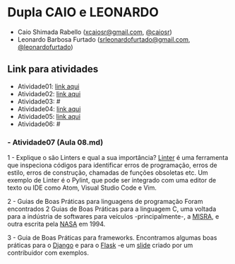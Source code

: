 # Dupla CAIO e LEONARDO
- Caio Shimada Rabello (xcaiosr@gmail.com, [@caiosr](https://github.com/CaioSR))
- Leonardo Barbosa Furtado (srleonardofurtado@gmail.com, [@leonardofurtado](https://github.com/LeonardoFurtado))

## Link para atividades

- Atividade01: [link aqui](https://drive.google.com/drive/folders/1RQn_fodPuLFfeZUFD9B0QrwTPGZTNOS1?usp=sharing)
- Atividade02: [link aqui](https://docs.google.com/document/d/1LwzV5GmNyDzqV2em_NOY0ImchHwWyPy5B-sRz0WOY3M/edit?usp=sharing)
- Atividade03: #
- Atividade04: [link aqui](https://docs.google.com/document/d/1NoUil0i90oIbWwlwSgzAz_8b5lgh7545YNtIgb60OE0/edit?usp=sharing)
- Atividade05: [link aqui](https://docs.google.com/document/d/1OJC4tPS-wKc1dyBgXqeB0EW4DIO4p8uDfMZCxs7g4Cg/edit?usp=sharing)
- Atividade06: #

### - Atividade07 (Aula 08.md)

1 - Explique o são Linters e qual a sua importância?
[Linter](https://en.wikipedia.org/wiki/Lint_(software)) é uma ferramenta que inspeciona códigos para identificar erros de programação, erros de estilo, erros de construção, chamadas de funções obsoletas etc. Um exemplo de Linter é o Pylint, que pode ser integrado com uma editor de texto ou IDE como Atom, Visual Studio Code e Vim.

2 - Guias de Boas Práticas para linguagens de programação
Foram encontrados 2 Guias de Boas Práticas para a linguagem C, uma voltada para a indústria de softwares para veículos -principalmente-, a [MISRA](https://www.grammatech.com/software-assurance/certifications-compliance/misra?gclid=Cj0KCQjwt_nmBRD0ARIsAJYs6o0oJs_hvB4RZl2UNbCmghvF9HsFJYubWG117J_JuFVIbeM7DANIpDoaAr5VEALw_wcB), e outra escrita pela [NASA](http://web.archive.org/web/20190125125043/http://homepages.inf.ed.ac.uk/dts/pm/Papers/nasa-c-style.pdf) em 1994.

3 - Guia de Boas Práticas para frameworks.
Encontramos algumas boas práticas para o [Django](https://docs.djangoproject.com/en/dev/internals/contributing/writing-code/coding-style/) e para o [Flask](http://exploreflask.com/en/latest/conventions.html?highlight=style) -e um [slide](http://exploreflask.com/en/latest/conventions.html?highlight=style) criado por um contribuidor com exemplos.
